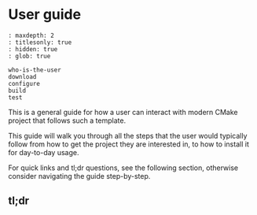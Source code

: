 # User guide

```{toctree}
: maxdepth: 2
: titlesonly: true
: hidden: true
: glob: true

who-is-the-user
download
configure
build
test
```

This is a general guide for how a user can interact with modern CMake project
that follows such a template.

This guide will walk you through all the steps that the user would typically
follow from how to get the project they are interested in, to how to install it
for day-to-day usage.

For quick links and tl;dr questions, see the following section, otherwise
consider navigating the guide step-by-step.

## tl;dr

